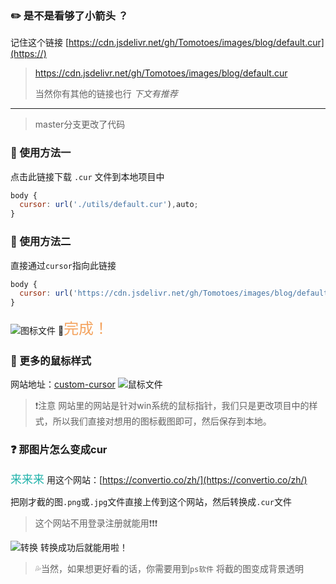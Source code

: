 
### ✏️ 是不是看够了小箭头 ？

记住这个链接 [https://cdn.jsdelivr.net/gh/Tomotoes/images/blog/default.cur](https://)

> https://cdn.jsdelivr.net/gh/Tomotoes/images/blog/default.cur
> 
> 当然你有其他的链接也行 *下文有推荐*

***


> master分支更改了代码
>
### 🎯 使用方法一

点击此链接下载 `.cur` 文件到本地项目中

```javascript
body {
  cursor: url('./utils/default.cur'),auto;
}
```

### 📝 使用方法二

直接通过`cursor`指向此链接

```javascript
body {
  cursor: url('https://cdn.jsdelivr.net/gh/Tomotoes/images/blog/default.cur'),auto;
}
```
![图标文件](https://img-blog.csdnimg.cn/0d57000e86d843b685161bb82b358fd7.png)
🏁<font size=5 color=SandyBrown>完成！</font>

### 🎨 更多的鼠标样式
网站地址：[custom-cursor](https://custom-cursor.com/)
![鼠标文件](https://img-blog.csdnimg.cn/3aaa4ce997214fa2aaae143aef609704.png)

> ❗注意 网站里的网站是针对win系统的鼠标指针，我们只是更改项目中的样式，所以我们直接对想用的图标截图即可，然后保存到本地。

### ❓ 那图片怎么变成cur
<font size=4   color=LightSeaGreen>来来来</font> 用这个网站：[https://convertio.co/zh/](https://convertio.co/zh/)

把刚才截的图`.png`或`.jpg`文件直接上传到这个网站，然后转换成`.cur`文件

> 这个网站不用登录注册就能用❗❗❗

![转换](https://img-blog.csdnimg.cn/e347247f4bae4d4bbc51304c6ff8d3a1.png)
转换成功后就能用啦！

> 💦当然，如果想更好看的话，你需要用到`ps软件` 将截的图变成背景透明
